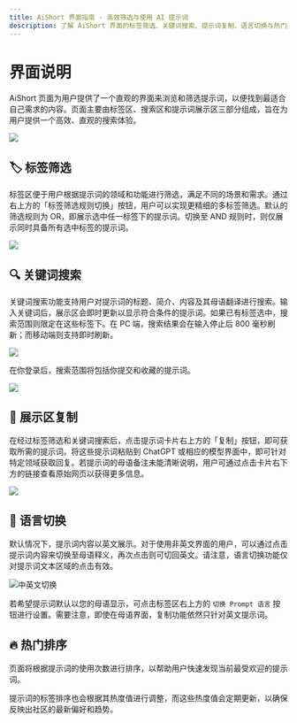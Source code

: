 ```yaml
---
title: AiShort 界面指南 - 高效筛选与使用 AI 提示词  
description: 了解 AiShort 界面的标签筛选、关键词搜索、提示词复制、语言切换与热门排序功能，帮助您快速找到适合的 AI 提示词并提升使用效率。  
---
```


# 界面说明

AiShort 页面为用户提供了一个直观的界面来浏览和筛选提示词，以便找到最适合自己需求的内容。页面主要由标签区、搜索区和提示词展示区三部分组成，旨在为用户提供一个高效、直观的搜索体验。

![](https://img.newzone.top/2024-03-07-04-56-01.png?imageMogr2/format/webp)

## 🏷︎ 标签筛选

标签区便于用户根据提示词的领域和功能进行筛选，满足不同的场景和需求。通过右上方的「标签筛选规则切换」按钮，用户可以实现更精细的多标签筛选。默认的筛选规则为 OR，即展示选中任一标签下的提示词。切换至 AND 规则时，则仅展示同时具备所有选中标签的提示词。

![](https://img.newzone.top/2023-02-28-10-31-01.png?imageMogr2/format/webp)

## 🔍 关键词搜索

关键词搜索功能支持用户对提示词的标题、简介、内容及其母语翻译进行搜索。输入关键词后，展示区会即时更新以显示符合条件的提示词。如果已有标签选中，搜索范围则限定在这些标签下。在 PC 端，搜索结果会在输入停止后 800 毫秒刷新；而移动端则支持即时刷新。

![](https://img.newzone.top/2023-02-28-10-31-10.png?imageMogr2/format/webp)

在你登录后，搜索范围将包括你提交和收藏的提示词。

![](https://img.newzone.top/2024-08-12-20-38-27.png?imageMogr2/format/webp)

## 🔬 展示区复制

在经过标签筛选和关键词搜索后，点击提示词卡片右上方的「复制」按钮，即可获取所需的提示词。将这些提示词粘贴到 ChatGPT 或相应的模型界面中，即可针对特定领域获取回复。若提示词的母语备注未能清晰说明，用户可通过点击卡片右下方的链接查看原始网页以获得更多信息。

![](https://img.newzone.top/2023-06-11-17-10-37.png?imageMogr2/format/webp)

## 💬 语言切换

默认情况下，提示词内容以英文展示。对于使用非英文界面的用户，可以通过点击提示词内容来切换至母语释义，再次点击则可切回英文。请注意，语言切换功能仅对提示词文本区域的点击有效。

![中英文切换](https://img.newzone.top/chatgptshortcut_encn.gif?imageMogr2/format/webp)

若希望提示词默认以您的母语显示，可点击标签区右上方的 `切换 Prompt 语言` 按钮进行设置。需要注意，即使在母语界面，复制功能依然只针对英文提示词。

## 🔥 热门排序

页面将根据提示词的使用次数进行排序，以帮助用户快速发现当前最受欢迎的提示词。

提示词的标签排序也会根据其热度值进行调整，而这些热度值会定期更新，以确保反映出社区的最新偏好和趋势。
